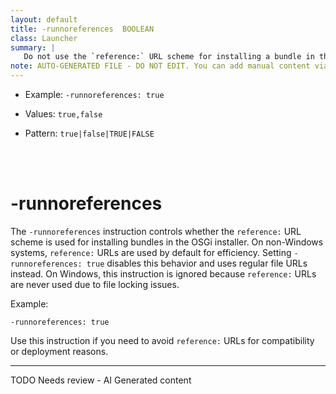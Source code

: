 ```yaml
---
layout: default
title: -runnoreferences  BOOLEAN
class: Launcher
summary: |
   Do not use the `reference:` URL scheme for installing a bundle in the installer.
note: AUTO-GENERATED FILE - DO NOT EDIT. You can add manual content via same filename in ext folder. 
---
```


- Example: `-runnoreferences: true`

- Values: `true,false`

- Pattern: `true|false|TRUE|FALSE`

<!-- Manual content from: ext/runnoreferences.md --><br /><br />

# -runnoreferences

The `-runnoreferences` instruction controls whether the `reference:` URL scheme is used for installing bundles in the OSGi installer. On non-Windows systems, `reference:` URLs are used by default for efficiency. Setting `-runnoreferences: true` disables this behavior and uses regular file URLs instead. On Windows, this instruction is ignored because `reference:` URLs are never used due to file locking issues.

Example:

```
-runnoreferences: true
```

Use this instruction if you need to avoid `reference:` URLs for compatibility or deployment reasons.


<hr />
TODO Needs review - AI Generated content
